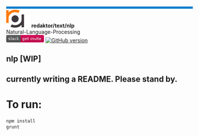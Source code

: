 [![-](https://raw.githubusercontent.com/redaktor/style/master/assets/readme/lineBlue.png)](#)<br>
[![logo](https://raw.githubusercontent.com/redaktor/style/master/assets/readme/logo.png)](#)
**redaktor/text/nlp**<br>
Natural-Language-Processing<br>
[![slack](https://raw.githubusercontent.com/redaktor/style/master/assets/readme/shields/slackInvite.png)](https://redaktor-slackin.herokuapp.com)
[![GitHub version](https://badge.fury.io/gh/redaktor%2Fnlp.svg)](http://badge.fury.io/gh/redaktor%2Fnlp)
## nlp [WIP]

## currently writing a README. Please stand by.

# To run:
```
npm install
grunt
```

